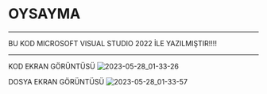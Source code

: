 # OYSAYMA
****************************
BU KOD MICROSOFT VISUAL STUDIO 2022 İLE YAZILMIŞTIR!!!!

****************************



KOD EKRAN GÖRÜNTÜSÜ
![2023-05-28_01-33-26](https://github.com/aycasuy/OYSAYMA/assets/116574096/232f38b1-9d72-4ec4-874a-ccffce302f16)

DOSYA EKRAN GÖRÜNTÜSÜ
![2023-05-28_01-33-57](https://github.com/aycasuy/OYSAYMA/assets/116574096/aa5db50b-6d7b-4934-8b08-2a89fc866bef)


